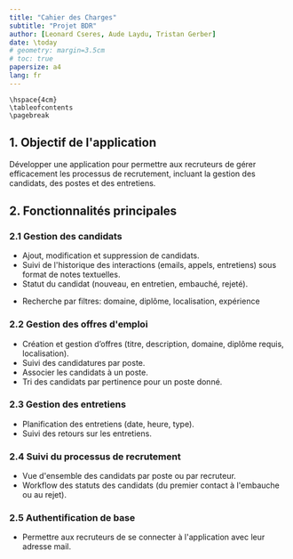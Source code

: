 ```yaml
---
title: "Cahier des Charges"
subtitle: "Projet BDR"
author: [Leonard Cseres, Aude Laydu, Tristan Gerber]
date: \today
# geometry: margin=3.5cm
# toc: true
papersize: a4
lang: fr
---
```


```{=latex}
\hspace{4cm}
\tableofcontents
\pagebreak
```

## 1. Objectif de l'application

Développer une application pour permettre aux recruteurs de gérer efficacement les processus de recrutement, incluant la gestion des candidats, des postes et des entretiens.

## 2. Fonctionnalités principales

### 2.1 Gestion des candidats

- Ajout, modification et suppression de candidats.
- Suivi de l'historique des interactions (emails, appels, entretiens) sous format de notes textuelles.
- Statut du candidat (nouveau, en entretien, embauché, rejeté).
<!-- TODO: Decide what filter we want to implement -->
- Recherche par filtres: domaine, diplôme, localisation, expérience

### 2.2 Gestion des offres d'emploi

- Création et gestion d’offres (titre, description, domaine, diplôme requis, localisation).
- Suivi des candidatures par poste.
- Associer les candidats à un poste.
- Tri des candidats par pertinence pour un poste donné.

### 2.3 Gestion des entretiens

- Planification des entretiens (date, heure, type).
- Suivi des retours sur les entretiens.

### 2.4 Suivi du processus de recrutement

- Vue d'ensemble des candidats par poste ou par recruteur.
- Workflow des statuts des candidats (du premier contact à l'embauche ou au rejet).

### 2.5 Authentification de base

- Permettre aux recruteurs de se connecter à l'application avec leur adresse mail.
